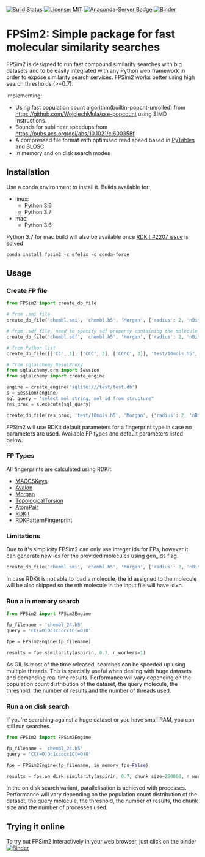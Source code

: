 [![Build Status](https://travis-ci.org/chembl/FPSim2.svg?branch=master)](https://travis-ci.org/chembl/FPSim2)
[![License: MIT](https://img.shields.io/badge/License-MIT-yellow.svg)](https://opensource.org/licenses/MIT)
[![Anaconda-Server Badge](https://anaconda.org/efelix/fpsim2/badges/version.svg)](https://anaconda.org/efelix/fpsim2)
[![Binder](http://mybinder.org/badge.svg)](http://beta.mybinder.org/v2/gh/eloyfelix/fpsim2_binder/master?filepath=demo.ipynb)


# FPSim2: Simple package for fast molecular similarity searches

FPSim2 is designed to run fast compound similarity searches with big datasets and to be easily integrated with any Python web framework in order to expose similarity search services. FPSim2 works better using high search thresholds (>=0.7).

Implementing: 

- Using fast population count algorithm(builtin-popcnt-unrolled) from https://github.com/WojciechMula/sse-popcount using SIMD instructions.
- Bounds for sublinear speedups from https://pubs.acs.org/doi/abs/10.1021/ci600358f
- A compressed file format with optimised read speed based in [PyTables](https://www.pytables.org/) and [BLOSC](http://www.blosc.org/pages/blosc-in-depth/)
- In memory and on disk search modes


## Installation 

Use a conda environment to install it. Builds available for:
- linux:
    - Python 3.6
    - Python 3.7
- mac:
    - Python 3.6

Python 3.7 for mac build will also be available once [RDKit #2207 issue](https://github.com/rdkit/rdkit/issues/2207) is solved

```
conda install fpsim2 -c efelix -c conda-forge
```

## Usage

### Create FP file

```python
from FPSim2 import create_db_file

# from .smi file
create_db_file('chembl.smi', 'chembl.h5', 'Morgan', {'radius': 2, 'nBits': 2048})

# from .sdf file, need to specify sdf property containing the molecule id
create_db_file('chembl.sdf', 'chembl.h5', 'Morgan', {'radius': 2, 'nBits': 2048}, mol_id_prop='mol_id')

# from Python list
create_db_file([['CC', 1], ['CCC', 2], ['CCCC', 3]], 'test/10mols.h5', 'Morgan', {'radius': 2, 'nBits': 2048})

# from sqlalchemy ResulProxy
from sqlalchemy.orm import Session
from sqlalchemy import create_engine

engine = create_engine('sqlite:///test/test.db')
s = Session(engine)
sql_query = "select mol_string, mol_id from structure"
res_prox = s.execute(sql_query)

create_db_file(res_prox, 'test/10mols.h5', 'Morgan', {'radius': 2, 'nBits': 2048})
```

FPSim2 will use RDKit default parameters for a fingerprint type in case no parameters are used. Available FP types and default parameters listed below.

### FP Types

All fingerprints are calculated using RDKit.  

- [MACCSKeys](http://rdkit.org/docs/source/rdkit.Chem.rdMolDescriptors.html#rdkit.Chem.rdMolDescriptors.GetMACCSKeysFingerprint)
- [Avalon](http://rdkit.org/docs/source/rdkit.Avalon.pyAvalonTools.html#rdkit.Avalon.pyAvalonTools.GetAvalonFP)
- [Morgan](http://rdkit.org/docs/source/rdkit.Chem.rdMolDescriptors.html#rdkit.Chem.rdMolDescriptors.GetMorganFingerprintAsBitVect)
- [TopologicalTorsion](http://rdkit.org/docs/source/rdkit.Chem.rdMolDescriptors.html#rdkit.Chem.rdMolDescriptors.GetHashedTopologicalTorsionFingerprintAsBitVect)
- [AtomPair](http://rdkit.org/docs/source/rdkit.Chem.rdMolDescriptors.html#rdkit.Chem.rdMolDescriptors.GetHashedAtomPairFingerprintAsBitVect)
- [RDKit](http://rdkit.org/docs/source/rdkit.Chem.rdmolops.html#rdkit.Chem.rdmolops.RDKFingerprint)
- [RDKPatternFingerprint](http://rdkit.org/docs/source/rdkit.Chem.rdmolops.html#rdkit.Chem.rdmolops.PatternFingerprint)


### Limitations

Due to it's simplicity FPSim2 can only use integer ids for FPs, however it can generate new ids for the provided molecules using gen_ids flag.

```python
create_db_file('chembl.smi', 'chembl.h5', 'Morgan', {'radius': 2, 'nBits': 2048}, gen_ids=True)
```

In case RDKit is not able to load a molecule, the id assigned to the molecule will be also skipped so the nth molecule in the input file will have id=n.

### Run a in memory search

```python
from FPSim2 import FPSim2Engine

fp_filename = 'chembl_24.h5'
query = 'CC(=O)Oc1ccccc1C(=O)O'

fpe = FPSim2Engine(fp_filename)

results = fpe.similarity(aspirin, 0.7, n_workers=1)
```

As GIL is most of the time released, searches can be speeded up using multiple threads. This is specially useful when dealing with huge datasets and demanding real time results. Performance will vary depending on the population count distribution of the dataset, the query molecule, the threshold, the number of results and the number of threads used.

### Run a on disk search

If you're searching against a huge dataset or you have small RAM, you can still run searches.

```python
from FPSim2 import FPSim2Engine

fp_filename = 'chembl_24.h5'
query = 'CC(=O)Oc1ccccc1C(=O)O'

fpe = FPSim2Engine(fp_filename, in_memory_fps=False)

results = fpe.on_disk_similarity(aspirin, 0.7, chunk_size=250000, n_workers=1)
```

In the on disk search variant, parallelisation is achieved with processes. Performance will vary depending on the population count distribution of the dataset, the query molecule, the threshold, the number of results, the chunk size and the number of processes used.

## Trying it online

To try out FPSim2 interactively in your web browser, just click on the binder [![Binder](http://mybinder.org/badge.svg)](http://beta.mybinder.org/v2/gh/eloyfelix/fpsim2_binder/master?filepath=demo.ipynb)
